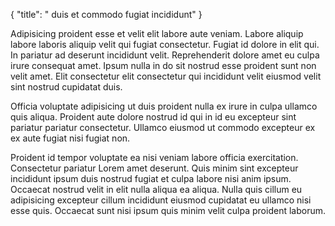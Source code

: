 {
"title": " duis et commodo fugiat incididunt"
}

Adipisicing proident esse et velit elit labore aute veniam. Labore aliquip labore laboris aliquip velit qui fugiat consectetur. Fugiat id dolore in elit qui. In pariatur ad deserunt incididunt velit. Reprehenderit dolore amet eu culpa irure consequat amet. Ipsum nulla in do sit nostrud esse proident sunt non velit amet. Elit consectetur elit consectetur qui incididunt velit eiusmod velit sint nostrud cupidatat duis.

Officia voluptate adipisicing ut duis proident nulla ex irure in culpa ullamco quis aliqua. Proident aute dolore nostrud id qui in id eu excepteur sint pariatur pariatur consectetur. Ullamco eiusmod ut commodo excepteur ex ex aute fugiat nisi fugiat non.

Proident id tempor voluptate ea nisi veniam labore officia exercitation. Consectetur pariatur Lorem amet deserunt. Quis minim sint excepteur incididunt ipsum duis nostrud fugiat et culpa labore nisi anim ipsum. Occaecat nostrud velit in elit nulla aliqua ea aliqua. Nulla quis cillum eu adipisicing excepteur cillum incididunt eiusmod cupidatat eu ullamco nisi esse quis. Occaecat sunt nisi ipsum quis minim velit culpa proident laborum.